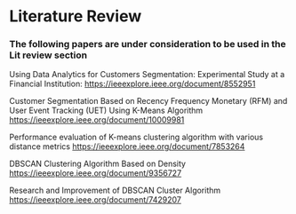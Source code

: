 # Literature Review

### The following papers are under consideration to be used in the Lit review section

Using Data Analytics for Customers Segmentation: Experimental Study at a Financial Institution: https://ieeexplore.ieee.org/document/8552951 
 
Customer Segmentation Based on Recency Frequency Monetary (RFM) and User Event Tracking (UET) Using K-Means Algorithm
https://ieeexplore.ieee.org/document/10009981
 
Performance evaluation of K-means clustering algorithm with various distance metrics
https://ieeexplore.ieee.org/document/7853264
 
DBSCAN Clustering Algorithm Based on Density
https://ieeexplore.ieee.org/document/9356727
 
Research and Improvement of DBSCAN Cluster Algorithm
https://ieeexplore.ieee.org/document/7429207
